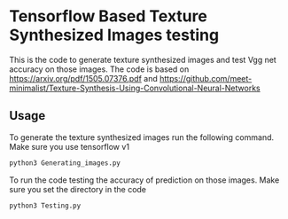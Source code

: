 # Tensorflow Based Texture Synthesized Images testing
This is the code to generate texture synthesized images and test Vgg net accuracy on those images.
The code is based on https://arxiv.org/pdf/1505.07376.pdf and https://github.com/meet-minimalist/Texture-Synthesis-Using-Convolutional-Neural-Networks

## Usage
To generate the texture synthesized images run the following command. Make sure you use tensorflow v1
```python
python3 Generating_images.py
```
To run the code testing the accuracy of prediction on those images. Make sure you set the directory in the code
```python
python3 Testing.py
```
